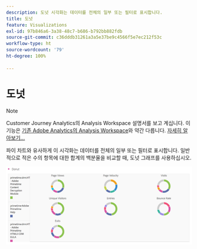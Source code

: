 ```yaml
---
description: 도넛 시각화는 데이터를 전체의 일부 또는 필터로 표시합니다.
title: 도넛
feature: Visualizations
exl-id: 97b846a6-3a38-48c7-b686-b792bb882fdb
source-git-commit: c36dddb31261a3a5e37be9c4566f5e7ec212f53c
workflow-type: ht
source-wordcount: '79'
ht-degree: 100%

---
```


# 도넛

>[!NOTE]
>
>Customer Journey Analytics의 Analysis Workspace 설명서를 보고 계십니다. 이 기능은 [기존 Adobe Analytics의 Analysis Workspace](https://experienceleague.adobe.com/docs/analytics/analyze/analysis-workspace/home.html)와 약간 다릅니다. [자세히 알아보기...](/help/getting-started/cja-aa.md)

파이 차트와 유사하게 이 시각화는 데이터를 전체의 일부 또는 필터로 표시합니다. 일반적으로 적은 수의 항목에 대한 합계의 백분율을 비교할 때, 도넛 그래프를 사용하십시오.

![](assets/donut.png)
